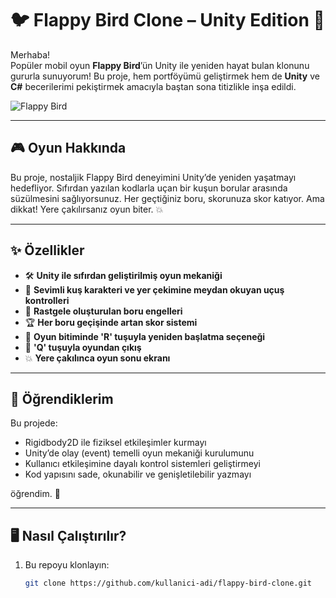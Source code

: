 # 🐦 Flappy Bird Clone – Unity Edition 🚀

Merhaba!  
Popüler mobil oyun **Flappy Bird**’ün Unity ile yeniden hayat bulan klonunu gururla sunuyorum! Bu proje, hem portföyümü geliştirmek hem de **Unity** ve **C#** becerilerimi pekiştirmek amacıyla baştan sona titizlikle inşa edildi.

![Flappy Bird](https://media.giphy.com/media/IwSG1QKOwDjQk/giphy.gif)

---

## 🎮 Oyun Hakkında

Bu proje, nostaljik Flappy Bird deneyimini Unity’de yeniden yaşatmayı hedefliyor. Sıfırdan yazılan kodlarla uçan bir kuşun borular arasında süzülmesini sağlıyorsunuz. Her geçtiğiniz boru, skorunuza skor katıyor. Ama dikkat! Yere çakılırsanız oyun biter. 💥

---

## ✨ Özellikler

- 🛠️ **Unity ile sıfırdan geliştirilmiş oyun mekaniği**  
- 🐤 **Sevimli kuş karakteri ve yer çekimine meydan okuyan uçuş kontrolleri**
- 🚧 **Rastgele oluşturulan boru engelleri**
- 🏆 **Her boru geçişinde artan skor sistemi**
- 🔄 **Oyun bitiminde 'R' tuşuyla yeniden başlatma seçeneği**
- 🚪 **'Q' tuşuyla oyundan çıkış**
- 💥 **Yere çakılınca oyun sonu ekranı**

---

## 🧠 Öğrendiklerim

Bu projede:

- Rigidbody2D ile fiziksel etkileşimler kurmayı  
- Unity’de olay (event) temelli oyun mekaniği kurulumunu  
- Kullanıcı etkileşimine dayalı kontrol sistemleri geliştirmeyi  
- Kod yapısını sade, okunabilir ve genişletilebilir yazmayı  

öğrendim. 🎯

---

## 🖥️ Nasıl Çalıştırılır?

1. Bu repoyu klonlayın:
   ```bash
   git clone https://github.com/kullanici-adi/flappy-bird-clone.git
